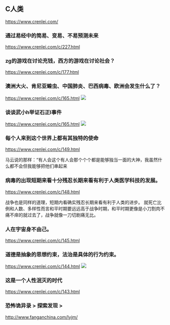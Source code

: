 ## C人类
https://www.crenlei.com/

### 通过易经中的简易、变易、不易预测未来
https://www.crenlei.com/c/227.html

### zg的游戏在讨论充钱，西方的游戏在讨论社会？
https://www.crenlei.com/c/177.html

### 澳洲大火、肯尼亚蝗虫、中国肺炎、巴西病毒、欧洲会发生什么了？
https://www.crenlei.com/c/165.html
![](https://www.crenlei.com/zb_users/upload/2020/02/202002171581919998826621.jpg)

### 谈谈武小h举证石正l事件
https://www.crenlei.com/c/165.html
![](https://www.crenlei.com/zb_users/upload/2020/03/202003251585138642363613.jpg)

### 每个人来到这个世界上都有其独特的使命
https://www.crenlei.com/c/149.html

马云说的那样：“有人会这个有人会那个个个都是能够独当一面的大神，我虽然什么都不会但我能够把他们串起来

### 病毒的出现短期来看十分残忍长期来看有利于人类医学科技的发展。
https://www.crenlei.com/c/148.html

战争也是同样的道理，短期内看确实残忍长期来看有利于人类的进步。
就死亡比例和人数、多样性而言和平时期要远远高于战争时期，和平时期更像是小刀割肉不痛不痒的就过去了，战争就像一刀切剧痛无比。

### 人在宇宙身不由己。
https://www.crenlei.com/c/145.html

### 道德是抽象的思想约束，法治是具体的行为约束。
https://www.crenlei.com/c/144.html
![](https://www.crenlei.com/zb_users/upload/2020/01/202001171579252811304333.jpg)

### 这是一个人性泯灭的时代
https://www.crenlei.com/c/143.html

### 恐怖诡异录 > 探索发现 > 
http://www.fanganchina.com/lyjm/
